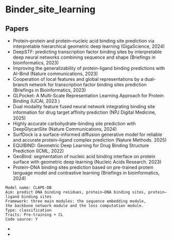 # Binder_site_learning


## Papers  

* Protein–protein and protein–nucleic acid binding site
prediction via interpretable hierarchical geometric deep
learning (GigaScience, 2024)  
* DeepSTF: predicting transcription factor binding sites by
interpretable deep neural networks combining sequence
and shape (Briefings in bioinformatics, 2023)  
* Improving the generalizability of protein-ligand binding predictions with AI-Bind (Nature communications, 2023)
* Cooperation of local features and global representations by a dual-branch network for transcription factor binding sites prediction (Briefings in Bioinformatics, 2023)
* GLPocket: A Multi-Scale Representation Learning Approach for Protein Binding (IJCAI, 2023 )
* Dual modality feature fused neural network integrating binding site information for drug target afﬁnity prediction (NPJ Digital Medicine, 2025)
* Highly accurate carbohydrate-binding site prediction with DeepGlycanSite (Nature Communications, 2024)
* SurfDock is a surface-informed diffusion generative model for reliable and accurate protein–ligand complex prediction (Nature Methods. 2025)
* EQUIBIND: Geometric Deep Learning for Drug Binding Structure Prediction (ICML, 2022)
* GeoBind: segmentation of nucleic acid binding interface on protein surface with geometric deep learning (Nucleic Acids Research. 2023)
* Protein–DNA binding sites prediction based on pre-trained protein language model and contrastive learning (Briefings in bioinformatics, 2024)
```
Model name: CLAPE-DB
Aim: predict DNA binding residues, protein–DNA binding sites, protein–ligand binding sites
Framework: three main modules: the sequence embedding module,
the backbone network module and the loss computation module.
Type: classification
Traits: Pre-training + CL
Code source: Y
```

* 
* 
